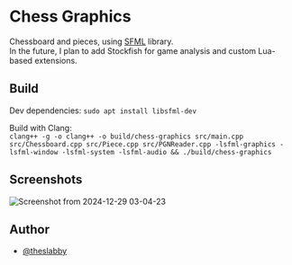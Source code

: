# Chess Graphics

Chessboard and pieces, using [SFML](https://www.sfml-dev.org/) library.
\
In the future, I plan to add Stockfish for game analysis and custom Lua-based extensions.



## Build
Dev dependencies:
`sudo apt install libsfml-dev`


Build with Clang:\
`clang++ -g -o clang++ -o build/chess-graphics src/main.cpp src/Chessboard.cpp src/Piece.cpp src/PGNReader.cpp -lsfml-graphics -lsfml-window -lsfml-system -lsfml-audio && ./build/chess-graphics`
## Screenshots
![Screenshot from 2024-12-29 03-04-23](https://github.com/user-attachments/assets/b4952bdb-6009-4019-85df-48f6ec27f1c7)



## Author

- [@theslabby](https://www.github.com/theslabby)

